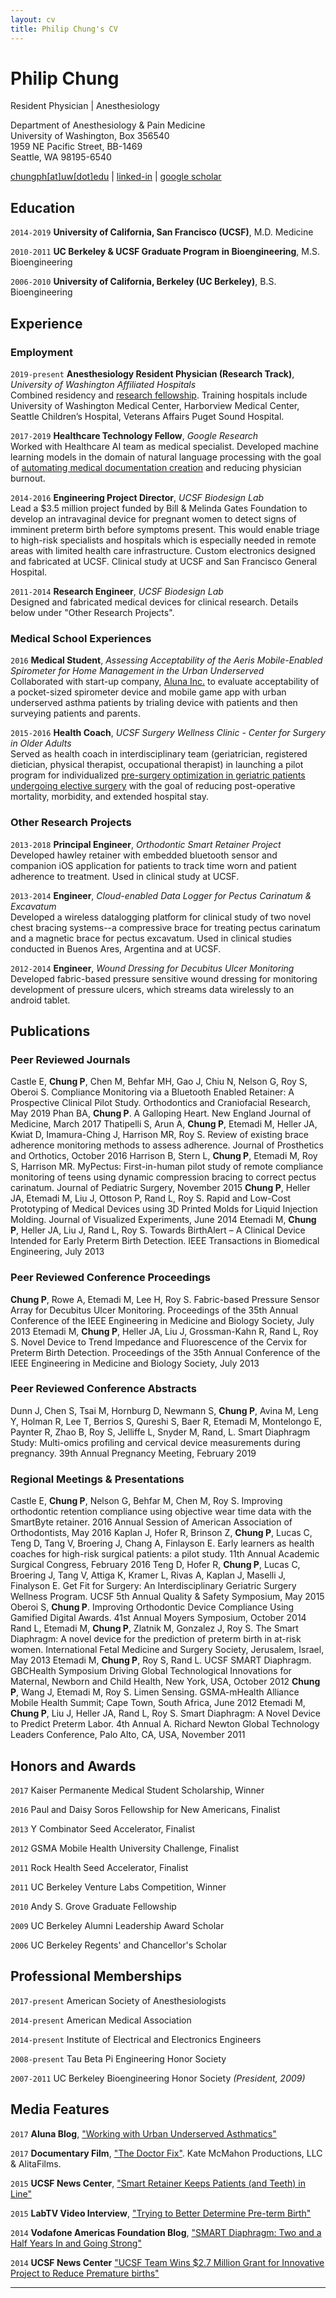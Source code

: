 ```yaml
---
layout: cv
title: Philip Chung's CV
---
```

# Philip Chung
Resident Physician | Anesthesiology

<p>Department of Anesthesiology & Pain Medicine
<br/>University of Washington, Box 356540
<br/>1959 NE Pacific Street, BB-1469
<br/>Seattle, WA 98195-6540</p>

<div id="webaddress">
<a href="mailto:chungph@uw.edu"><i class="fas fa-envelope"></i> chungph[at]uw[dot]edu</a>
| <a href="https://www.linkedin.com/in/philipchung"><i class="fab fa-linkedin"></i> linked-in</a>
| <a href="https://scholar.google.com/citations?hl=en&user=30ay-W8AAAAJ"><i class="fas fa-graduation-cap"></i> google scholar</a>
</div>

## Education

`2014-2019`
__University of California, San Francisco (UCSF)__,
M.D. Medicine

`2010-2011`
__UC Berkeley & UCSF Graduate Program in Bioengineering__,
M.S. Bioengineering

`2006-2010`
__University of California, Berkeley (UC Berkeley)__,
B.S. Bioengineering

## Experience

### Employment

`2019-present`
__Anesthesiology Resident Physician (Research Track)__,
*University of Washington Affiliated Hospitals* 
<br> Combined residency and [research fellowship](https://depts.washington.edu/anesth/education/residents/bonica.shtml).  Training hospitals include University of Washington Medical Center, Harborview Medical Center, Seattle Children’s Hospital, Veterans Affairs Puget Sound Hospital.

`2017-2019`
__Healthcare Technology Fellow__,
*Google Research* 
<br> Worked with Healthcare AI team as medical specialist.  Developed machine learning models in the domain of natural language processing with the goal of [automating medical documentation creation](https://research.googleblog.com/2017/11/understanding-medical-conversations.html) and reducing physician burnout.

`2014-2016`
__Engineering Project Director__,
*UCSF Biodesign Lab* 
<br> Lead a $3.5 million project funded by Bill & Melinda Gates Foundation to develop an intravaginal device for pregnant women to detect signs of imminent preterm birth before symptoms present.  This would enable triage to high-risk specialists and hospitals which is especially needed in remote areas with limited health care infrastructure.  Custom electronics designed and fabricated at UCSF.  Clinical study at UCSF and San Francisco General Hospital.

`2011-2014`
__Research Engineer__,
*UCSF Biodesign Lab* 
<br> Designed and fabricated medical devices for clinical research.  Details below under "Other Research Projects".


### Medical School Experiences

`2016`
__Medical Student__,
*Assessing Acceptability of the Aeris Mobile-Enabled Spirometer for Home Management in the Urban Underserved*
<br> Collaborated with start-up company, [Aluna Inc.](https://alunacare.com/) to evaluate acceptability of a pocket-sized spirometer device and mobile game app with urban underserved asthma patients by trialing device with patients and then surveying patients and parents.

`2015-2016`
__Health Coach__,
*UCSF Surgery Wellness Clinic - Center for Surgery in Older Adults*
<br> Served as health coach in interdisciplinary team (geriatrician, registered dietician, physical therapist, occupational therapist) in launching a pilot program for individualized [pre-surgery optimization in geriatric patients undergoing elective surgery](https://geriatricsurgery.ucsf.edu/) with the goal of reducing post-operative mortality, morbidity, and extended hospital stay.

### Other Research Projects

`2013-2018`
__Principal Engineer__,
*Orthodontic Smart Retainer Project* 
<br> Developed hawley retainer with embedded bluetooth sensor and companion iOS application for patients to track time worn and patient adherence to treatment.  Used in clinical study at UCSF.

`2013-2014`
__Engineer__,
*Cloud-enabled Data Logger for Pectus Carinatum & Excavatum* 
<br> Developed a wireless datalogging platform for clinical study of two novel chest bracing systems--a compressive brace for treating pectus carinatum and a magnetic brace for pectus excavatum.  Used in clinical studies conducted in Buenos Ares, Argentina and at UCSF.

`2012-2014`
__Engineer__,
*Wound Dressing for Decubitus Ulcer Monitoring*
<br> Developed fabric-based pressure sensitive wound dressing for monitoring development of pressure ulcers, which streams data wirelessly to an android tablet.

## Publications

### Peer Reviewed Journals

Castle E, __Chung P__, Chen M, Behfar MH, Gao J, Chiu N, Nelson G, Roy S, Oberoi S. Compliance Monitoring via a Bluetooth Enabled Retainer: A Prospective Clinical Pilot Study. Orthodontics and Craniofacial Research, May 2019
Phan BA, __Chung P__. A Galloping Heart. New England Journal of Medicine, March 2017
Thatipelli S, Arun A, __Chung P__, Etemadi M, Heller JA, Kwiat D, Imamura-Ching J, Harrison MR, Roy S.  Review of existing brace adherence monitoring methods to assess adherence. Journal of Prosthetics and Orthotics, October 2016
Harrison B, Stern L, __Chung P__, Etemadi M, Roy S, Harrison MR. MyPectus: First-in-human pilot study of remote compliance monitoring of teens using dynamic compression bracing to correct pectus carinatum. Journal of Pediatric Surgery, November 2015
__Chung P__, Heller JA, Etemadi M, Liu J, Ottoson P, Rand L, Roy S. Rapid and Low-Cost Prototyping of Medical Devices using 3D Printed Molds for Liquid Injection Molding. Journal of Visualized Experiments, June 2014
Etemadi M, __Chung P__, Heller JA, Liu J, Rand L, Roy S. Towards BirthAlert – A Clinical Device Intended for Early Preterm Birth Detection. IEEE Transactions in Biomedical Engineering, July 2013

### Peer Reviewed Conference Proceedings

__Chung P__, Rowe A, Etemadi M, Lee H, Roy S. Fabric-based Pressure Sensor Array for Decubitus Ulcer Monitoring. Proceedings of the 35th Annual Conference of the IEEE Engineering in Medicine and Biology Society, July 2013
Etemadi M, __Chung P__, Heller JA, Liu J, Grossman-Kahn R, Rand L, Roy S. Novel Device to Trend Impedance and Fluorescence of the Cervix for Preterm Birth Detection. Proceedings of the 35th Annual Conference of the IEEE Engineering in Medicine and Biology Society, July 2013

### Peer Reviewed Conference Abstracts

Dunn J, Chen S, Tsai M, Hornburg D, Newmann S, __Chung P__, Avina M, Leng Y, Holman R, Lee T, Berrios S, Qureshi S, Baer R, Etemadi M, Montelongo E, Paynter R, Zhao B, Roy S, Jelliffe L, Snyder M, Rand, L.  Smart Diaphragm Study: Multi-omics profiling and cervical device measurements during pregnancy. 39th Annual Pregnancy Meeting, February 2019

### Regional Meetings & Presentations

Castle E, __Chung P__, Nelson G, Behfar M, Chen M, Roy S.  Improving orthodontic retention compliance using objective wear time data with the SmartByte retainer.  2016 Annual Session of American Association of Orthodontists, May 2016
Kaplan J, Hofer R, Brinson Z, __Chung P__, Lucas C, Teng D, Tang V, Broering J, Chang A, Finlayson E. Early learners as health coaches for high-risk surgical patients: a pilot study. 11th Annual Academic Surgical Congress, February 2016
Teng D, Hofer R, __Chung P__, Lucas C, Broering J, Tang V, Attiga K, Kramer L, Rivas A, Kaplan J, Maselli J, Finalyson E. Get Fit for Surgery: An Interdisciplinary Geriatric Surgery Wellness Program. UCSF 5th Annual Quality & Safety Symposium, May 2015
Oberoi S, __Chung P__.  Improving Orthodontic Device Compliance Using Gamified Digital Awards.  41st Annual Moyers Symposium, October 2014
Rand L, Etemadi M, __Chung P__, Zlatnik M, Gonzalez J, Roy S. The Smart Diaphragm: A novel device for the prediction of preterm birth in at-risk women. International Fetal Medicine and Surgery Society, Jerusalem, Israel, May 2013
Etemadi M, __Chung P__, Roy S, Rand L. UCSF SMART Diaphragm. GBCHealth Symposium Driving Global Technological Innovations for Maternal, Newborn and Child Health, New York, USA, October 2012
__Chung P__, Wang J, Etemadi M, Roy S.  Limen Sensing.  GSMA-mHealth Alliance Mobile Health Summit; Cape Town, South Africa, June 2012
Etemadi M, __Chung P__, Liu J, Heller JA, Rand L, Roy S. Smart Diaphragm: A Novel Device to Predict Preterm Labor. 4th Annual A. Richard Newton Global Technology Leaders Conference, Palo Alto, CA, USA, November 2011

## Honors and Awards

`2017` Kaiser Permanente Medical Student Scholarship, Winner

`2016` Paul and Daisy Soros Fellowship for New Americans, Finalist

`2013` Y Combinator Seed Accelerator, Finalist

`2012` GSMA Mobile Health University Challenge, Finalist

`2011` Rock Health Seed Accelerator, Finalist

`2011` UC Berkeley Venture Labs Competition, Winner

`2010` Andy S. Grove Graduate Fellowship

`2009` UC Berkeley Alumni Leadership Award Scholar

`2006` UC Berkeley Regents' and Chancellor's Scholar

## Professional Memberships

`2017-present` American Society of Anesthesiologists

`2014-present` American Medical Association

`2014-present` Institute of Electrical and Electronics Engineers

`2008-present` Tau Beta Pi Engineering Honor Society

`2007-2011` UC Berkeley Bioengineering Honor Society *(President, 2009)*

## Media Features

`2017`
__Aluna Blog__, ["Working with Urban Underserved Asthmatics"](https://medium.com/knox-med/working-with-urban-underserved-asthmatics-dfb8193d892f)

`2017`
__Documentary Film__, ["The Doctor Fix"](https://thedoctorfix.org/).  Kate McMahon Productions, LLC & AlitaFilms.

`2015`
__UCSF News Center__, ["Smart Retainer Keeps Patients (and Teeth) in Line"](https://www.universityofcalifornia.edu/news/smart-retainer-keeps-patients-and-teeth-line)

`2015`
__LabTV Video Interview__, ["Trying to Better Determine Pre-term Birth"](https://www.youtube.com/watch?v=1M84qZAUdSQ)

`2014`
__Vodafone Americas Foundation Blog__, ["SMART Diaphragm: Two and a Half Years In and Going Strong"](https://vodafone-us.com/2014/05/smart-diaphragm-two-half-years-going-strong/)

`2014`
__UCSF News Center__ ["UCSF Team Wins $2.7 Million Grant for Innovative Project to Reduce Premature births"](http://www.ucsf.edu/news/2014/01/111496/ucsf-team-wins-27-million-grant-innovative-project-reduce-premature-births)
___

<!-- ### Footer
Last updated: August 31, 2020 -->